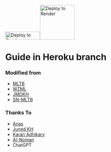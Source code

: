 <a href="https://railway.app/new/template/s44PKw"><img src="https://railway.app/button.svg" alt="Deploy to Render" height="25" width="110"></a><a href="https://render.com/deploy"><img src="https://render.com/images/deploy-to-render-button.svg" alt="Deploy to Render" width="110"></a>

# Guide in Heroku branch


### Modified from
* [MLTB](https://github.com/anasty17/mirror-leech-telegram-bot)
* [WZML](https://github.com/weebzone/WZML) 
* [JMDKH](https://github.com/junedkh/jmdkh-mltb)
* [SN-MLTB](https://github.com/SN-ABDULLAH-AL-NOMAN/SN-MLTB)

### Thanks To
* [Anas](https://github.com/anasty17) 
* [Juned KH](https://github.com/junedkh) 
* [Karan Adhikary](https://github.com/weebzone) 
* [Al-Noman](https://github.com/SN-ABDULLAH-AL-NOMAN) 
* ChatGPT
